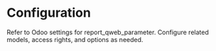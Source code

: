 # Configuration

Refer to Odoo settings for report_qweb_parameter. Configure related models, access rights, and options as needed.
